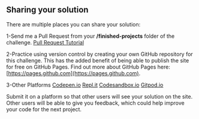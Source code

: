 ## Sharing your solution

There are multiple places you can share your solution:

1-Send me a Pull Request from your **/finished-projects** folder of the challenge.
[Pull Request Tutorial](https://www.digitalocean.com/community/tutorials/como-criar-um-pull-request-no-github-pt)

2-Practice using version control by creating your own GitHub repository for this challenge. This has the added benefit of being able to publish the site for free on GitHub Pages. Find out more about GitHub Pages here: [https://pages.github.com](https://pages.github.com).

3-Other Platforms [Codepen.io](https://Codepen.io) [Repl.it](https://Repl.it) [Codesandbox.io](https://Codesandbox.io) [Gitpod.io](https://Gitpod.io)

Submit it on a platform so that other users will see your solution on the site.
Other users will be able to give you feedback, which could help improve your code for the next project.
